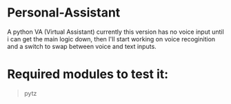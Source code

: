 # Personal-Assistant
A python VA (Virtual Assistant) currently this version has no voice input until i can get the main logic down,
then I'll start working on voice recoginition and a switch to swap between voice and text inputs.

# Required modules to test it:
> pytz
